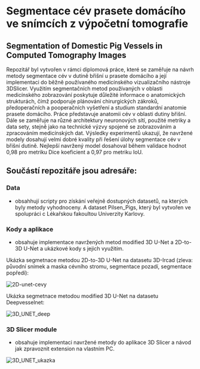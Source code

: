 # Segmentace cév prasete domácího ve snímcích z výpočetní tomografie
## Segmentation of Domestic Pig Vessels in Computed Tomography Images

Repozitář byl vytvořen v rámci diplomová práce, které se zaměřuje na návrh metody segmentace cév v dutině břišní u prasete domácího a její implementaci do běžně používaného medicínského vizualizačního nástroje 3DSlicer. Využitím segmentačních metod používaných v oblasti medicínského zobrazování poskytuje důležité informace o anatomických strukturách, čímž podporuje plánování chirurgických zákroků, předoperačních a pooperačních vyšetření a studium standardní anatomie prasete domácího.
Práce představuje anatomii cév v oblasti dutiny břišní. Dále se zaměřuje na různé architektury neuronových sítí, použité metriky a data sety, stejně jako na technické výzvy spojené se zobrazováním a zpracováním medicínských dat.
Výsledky experimentů ukazují, že navržené modely dosahují velmi dobré kvality při řešení úlohy segmentace cév v břišní dutině. Nejlepší navržený model dosahoval během validace hodnot 0,98 pro metriku Dice koeficient a 0,97 pro metriku IoU.


## Součástí repozitáře jsou  adresáře:
### Data
- obsahhují scripty pro získání veřejně dostupných datasetů, na kterých byly metody vyhodnoceny. A dataset Pilsen_Pigs, který byl vytvořen ve spolupráci c Lékařskou fakoultou Univerzity Karlovy.

### Kody a aplikace
- obsahuje implementace navržených metod modified 3D U-Net a 2D-to-3D U-Net a ukázkové kody s jejich využitím.

Ukázka segmetnace metodou 2D-to-3D U-Net na datasetu 3D-Ircad (zleva: původní snímek a maska cévního stromu, segmentace pozadí, segmentace popředí):

![2D-unet-cevy](https://github.com/user-attachments/assets/c573756f-607b-4963-ab73-5060b4b6874d)

Ukázka segmetnace metodou modified 3D U-Net na datasetu Deepvesselnet:

![3D_UNET_deep](https://github.com/user-attachments/assets/86bea882-2842-4333-8195-fd0db2693f51)

### 3D Slicer module
- obsahuje implementaci navržené metody do aplikace 3D Slicer a návod jak zpravoznit extension na vlastním PC.

![3D_UNET_ukazka](https://github.com/user-attachments/assets/180615a9-9349-4990-98d3-3db55f70fb9d)


